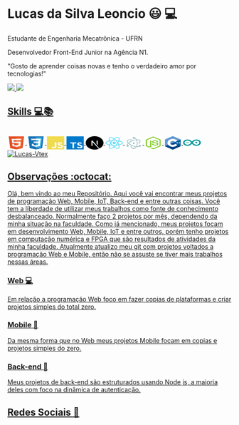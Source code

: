 # Lucas da Silva Leoncio :smiley: :computer:

Estudante de Engenharia Mecatrônica - UFRN

Desenvolvedor Front-End Junior na Agência N1.

"Gosto de aprender coisas novas e tenho o verdadeiro amor por tecnologias!"

<div>
  <a href="https://github.com/lucasdksan">
  <img height="190em" src="https://github-readme-stats.vercel.app/api?username=lucasdksan&show_icons=true&theme=tokyonight&include_all_commits=true&count_private=true"/>
  <img height="190em" src="https://github-readme-stats.vercel.app/api/top-langs/?username=lucasdksan&layout=compact&langs_count=7&theme=tokyonight"/>
</div>
  
## Skills 💻📚
  
<div style="display: inline_block"><br>
  <img align="center" alt="Lucas-HTML" height="30" width="40" src="https://raw.githubusercontent.com/devicons/devicon/master/icons/html5/html5-original.svg">
  <img align="center" alt="Lucas-CSS" height="30" width="40" src="https://raw.githubusercontent.com/devicons/devicon/master/icons/css3/css3-original.svg">
  <img align="center" alt="Lucas-Js" height="30" width="40" src="https://raw.githubusercontent.com/devicons/devicon/master/icons/javascript/javascript-plain.svg">
  <img align="center" alt="Lucas-Ts" height="30" width="40" src="https://raw.githubusercontent.com/devicons/devicon/master/icons/typescript/typescript-plain.svg">
  <img align="center" alt="Lucas-Nextjs" height="30" width="40" src="https://github.com/devicons/devicon/blob/master/icons/nextjs/nextjs-original.svg">
  <img align="center" alt="Lucas-React" height="30" width="40" src="https://raw.githubusercontent.com/devicons/devicon/master/icons/react/react-original.svg">
  <img align="center" alt="Lucas-Electron" height="30" width="40" src="https://github.com/devicons/devicon/blob/master/icons/electron/electron-original.svg">
  <img align="center" alt="Lucas-Node" height="30" width="40" src="https://github.com/devicons/devicon/blob/master/icons/nodejs/nodejs-original.svg">
  <img align="center" alt="Lucas-Cpp" height="30" width="40" src="https://github.com/devicons/devicon/blob/master/icons/cplusplus/cplusplus-original.svg">
  <img align="center" alt="Lucas-Arduino" height="30" width="40" src="https://github.com/devicons/devicon/blob/master/icons/arduino/arduino-original.svg">
  <img align="center" alt="Lucas-Vtex" height="30" width="40" src="https://vtex.com/wp-content/themes/VTEXTheme/v2/images/base/vtex.svg">
</div>
  
## Observações :octocat:

Olá, bem vindo ao meu Repositório.
Aqui você vai encontrar meus projetos de programação Web, Mobile, IoT, Back-end e entre outras coisas.
Você tem a liberdade de utilizar meus trabalhos como fonte de conhecimento desbalanceado.
Normalmente faço 2 projetos por mês, dependendo da minha situação na faculdade.
Como já mencionado, meus projetos focam em desenvolvimento Web, Mobile, IoT e entre outros, porém tenho projetos em computação numérica e FPGA que são resultados de atividades da minha faculdade.
Atualmente atualizo meu git com projetos voltados a programação Web e Mobile, então não se assuste se tiver mais trabalhos nessas áreas.

### Web :computer:
Em relação a programação Web foco em fazer copias de plataformas e criar projetos simples do total zero.

### Mobile :iphone:
Da mesma forma que no Web meus projetos Mobile focam em copias e projetos simples do zero.

### Back-end :floppy_disk:
Meus projetos de back-end são estruturados usando Node js, a maioria deles com foco na dinâmica de autenticação.

## Redes Sociais :iphone:

<div style="display: none"> 
  <a href="https://www.instagram.com/lucas.ccac/" target="_blank"><img src="https://img.shields.io/badge/-Instagram-%23E4405F?style=for-the-badge&logo=instagram&logoColor=white" target="_blank"></a>
 	<a href="https://twitter.com/Lucasda24527132" target="_blank"><img src="https://img.shields.io/twitter/url?color=blue&label=twitter&logo=Lucas&style=for-the-badge&url=https%3A%2F%2Ftwitter.com%2FLucasda24527132" target="_blank"></a>
 <a href="https://blog-hunter-rho.vercel.app/" target="_blank"><img src="https://img.shields.io/website?down_color=black&label=Website&style=for-the-badge&up_color=purple&up_message=Blog%20Hunter&url=https%3A%2F%2Fblog-hunter.vercel.app%2F" target="_blank"></a> 
  <a href = "mailto:lucas.leoncio.silva@gmail.com"><img src="https://img.shields.io/badge/-Gmail-%23333?style=for-the-badge&logo=gmail&logoColor=white" target="_blank"></a>
  <a href="https://www.linkedin.com/in/lucas-silva-464b45164/" target="_blank"><img src="https://img.shields.io/badge/-LinkedIn-%230077B5?style=for-the-badge&logo=linkedin&logoColor=white" target="_blank"></a>  
</div>
